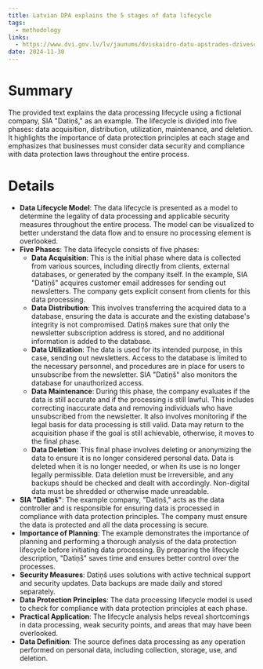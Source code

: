 ```yaml
---
title: Latvian DPA explains the 5 stages of data lifecycle
tags:
  - methodology
links:
  - https://www.dvi.gov.lv/lv/jaunums/dviskaidro-datu-apstrades-dzivescikls-no-iegusanas-lidz-dzesanai
date: 2024-11-30
---
```

# Summary

The provided text explains the data processing lifecycle using a fictional company, SIA "Datiņš," as an example. The lifecycle is divided into five phases: data acquisition, distribution, utilization, maintenance, and deletion. It highlights the importance of data protection principles at each stage and emphasizes that businesses must consider data security and compliance with data protection laws throughout the entire process.

# Details

- **Data Lifecycle Model**: The data lifecycle is presented as a model to determine the legality of data processing and applicable security measures throughout the entire process. The model can be visualized to better understand the data flow and to ensure no processing element is overlooked.
- **Five Phases**: The data lifecycle consists of five phases:
    - **Data Acquisition**: This is the initial phase where data is collected from various sources, including directly from clients, external databases, or generated by the company itself. In the example, SIA "Datiņš" acquires customer email addresses for sending out newsletters. The company gets explicit consent from clients for this data processing.
    - **Data Distribution**: This involves transferring the acquired data to a database, ensuring the data is accurate and the existing database's integrity is not compromised. Datiņš makes sure that only the newsletter subscription address is stored, and no additional information is added to the database.
    - **Data Utilization**: The data is used for its intended purpose, in this case, sending out newsletters. Access to the database is limited to the necessary personnel, and procedures are in place for users to unsubscribe from the newsletter. SIA "Datiņš" also monitors the database for unauthorized access.
    - **Data Maintenance**: During this phase, the company evaluates if the data is still accurate and if the processing is still lawful. This includes correcting inaccurate data and removing individuals who have unsubscribed from the newsletter. It also involves monitoring if the legal basis for data processing is still valid. Data may return to the acquisition phase if the goal is still achievable, otherwise, it moves to the final phase.
    - **Data Deletion**: This final phase involves deleting or anonymizing the data to ensure it is no longer considered personal data. Data is deleted when it is no longer needed, or when its use is no longer legally permissible. Data deletion must be irreversible, and any backups should be checked and dealt with accordingly. Non-digital data must be shredded or otherwise made unreadable.
- **SIA "Datiņš"**: The example company, "Datiņš," acts as the data controller and is responsible for ensuring data is processed in compliance with data protection principles. The company must ensure the data is protected and all the data processing is secure.
- **Importance of Planning**: The example demonstrates the importance of planning and performing a thorough analysis of the data protection lifecycle before initiating data processing. By preparing the lifecycle description, "Datiņš" saves time and ensures better control over the processes.
- **Security Measures**: Datiņš uses solutions with active technical support and security updates. Data backups are made daily and stored separately.
- **Data Protection Principles**: The data processing lifecycle model is used to check for compliance with data protection principles at each phase.
- **Practical Application**: The lifecycle analysis helps reveal shortcomings in data processing, weak security points, and areas that may have been overlooked.
- **Data Definition**: The source defines data processing as any operation performed on personal data, including collection, storage, use, and deletion.
